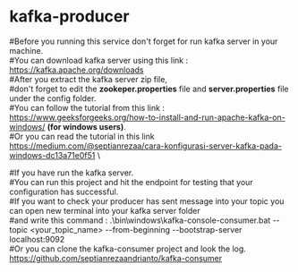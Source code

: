 # kafka-producer

#Before you running this service don't forget for run kafka server in your machine.\
#You can download kafka server using this link : https://kafka.apache.org/downloads \
#After you extract the kafka server zip file, \
#don't forget to edit the **zookeper.properties** file and **server.properties** file under the config folder. \
#You can follow the tutorial from this link : https://www.geeksforgeeks.org/how-to-install-and-run-apache-kafka-on-windows/ **(for windows users)**. \
#Or you can read the tutorial in this link https://medium.com/@septianrezaa/cara-konfigurasi-server-kafka-pada-windows-dc13a71e0f51 \

#If you have run the kafka server. \
#You can run this project and hit the endpoint for testing that your configuration has successful. \
#If you want to check your producer has sent message into your topic you can open new terminal into your kafka server folder \
#and write this command : .\bin\windows\kafka-console-consumer.bat --topic <your_topic_name> --from-beginning --bootstrap-server localhost:9092 \
#Or you can clone the kafka-consumer project and look the log. https://github.com/septianrezaandrianto/kafka-consumer
